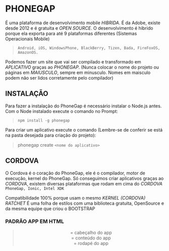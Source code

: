 # PHONEGAP
É uma plataforma de desenvolvimento mobile *HIBRIDA*. É da Adobe, existe desde 2012 e é gratuita e *OPEN SOURCE*.
O desenvolvimento é hibrido porque ela exporta para até 9 plataformas diferentes (Sistemas Operacionais Mobile)
> `Android, iOS, WindowsPhone, BlackBerry, Tizen, Bada, FireFoxOS, AmazonOS.`


Podemos fazer um site que vai ser compilado e transformado em *APLICATIVO* graças ao *PHONEGAP*.
(Nunca colocar o nome do projeto ou páginas em *MAIUSCULO*, sempre em minusculo. Nomes em maisculo podem não ser lidos corretamente pelo compilador)

## INSTALAÇÃO
Para fazer a instalação do PhoneGap é necessário instalar o Node.js antes.
Com o Node instalado execute o comando no Prompt: 

> `npm install -g phonegap`

Para criar um aplicativo execute o comando (Lembre-se de conferir se está na pasta desejada para criação do projeto):

> phonegap create `<nome do aplicativo>`


## CORDOVA
O Cordova é o coração do PhoneGap, ele é o compilador, motor de execução, kernel do PhoneGap. Só conseguimos criar aplicativos graças ao *CORDOVA*, existem diversas plataformas que rodam em cima do *CORDOVA*
`PhoneGap, Ionic, Intel XDK`


Compatibilidade 100% porque usam o mesmo *KERNEL (CORDOVA)*
*RATCHET*
É uma folha de estilos com uma biblioteca gratuita, OpenSource e da mesma equipe que criou o BOOTSTRAP


### PADRÃO APP EM HTML
><html>
> <head>
>  <title></title>
> </head>
> <body>
>  <header/> = cabeçalho do app 
>  <section/> = conteúdo do app
>  <footer/> = rodapé do app
>  <script/> = JavaScript e importações de bibliotecas
> </body>
></html>

### JQUERY
Javascript é um trabalho muito chato e braçal, para amenizar isso utilizaremos a biblioteca *JQUERY*. Sempre importar no final da página (antes de fechar o `<body>`)
Comandos iniciados por "$" significa um comando em JQuery
Comandos com "#" significa que estamos nos referindo à ID de algum objeto da página


Importar JQuery
Para usar o serviço pré-pronto é preciso fazer uma chamada remota do script do JQuery
`<script src="js/jquery-3.0.0.min.js"></script>`


Importar Script de tabela automática do JQuery
Para poder carregar GRIDS de forma automática (SIMPLES) importe uma bibliotca de templates do JQuery
`<script src="js/jquery.tmpl.min.js"></script>`




## #AJAX
É a tecnologia utilizada para interagir o APP com o SERVIÇO (Azure com App)

>$.ajax({
>	    url: url do serviço,
>	    type: tipo de processo (GET, POST),
>	    success: caso a conexão dê certo,
>	    error: caso a conexão falhe
>	    });


Quando se tratar de enviar dados para o .ajax, certifique de não estar usando a tag `<form>`, ele não reconhecerá. Use apenas a tag `<div>`
*DEBUGGER*
Para monitorar um código JS no navegador utilizamos o comando debugger; onde você quer que o código pare, teste o app no Google Chrome com a aba de Console aberta (F12). Esse processo equivale à um Breakpoint.
#### FORMAS DE TESTAR O APLICATIVO

>01) Chrome
>Pelo navegador
>02) Simulador do PhoneGap
>É preciso ligar o servidor do phonegap via prompt de comando:
>phonegap serve


E baixar o aplicativo da PhoneGap. O notebook ou desktop rodando o servidor e o celular para teste devem estar na mesma Rede (WIFI) para que se encontrem.
Para ligar o servidor é preciso estar na mesma pasta do aplicativo (cd <pasta_do_app>)
Visualizamos em tempo real as telas do aplicativo na hora.
03) Compilar o aplicativo (gerar um .APK - binário do android)
É preciso criar uma conta na ADOBE
https://build.phonegap.com/


Zipar a pasta do seu aplicativo (Geralmente é a pasta www) e dar upload do arquivo zipado no site. Será gerado um QRCode onde você vai poder estar baixando seu projeto .apk e instalando no seu dispositivo.